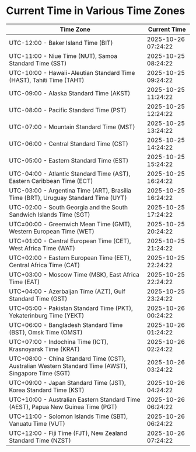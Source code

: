 # Current Time in Various Time Zones

| Time Zone | Current Time |
|-----------|--------------|
| UTC-12:00 - Baker Island Time (BIT) | 2025-10-26 07:24:22 |
| UTC-11:00 - Niue Time (NUT), Samoa Standard Time (SST) | 2025-10-25 08:24:22 |
| UTC-10:00 - Hawaii-Aleutian Standard Time (HAST), Tahiti Time (TAHT) | 2025-10-25 09:24:22 |
| UTC-09:00 - Alaska Standard Time (AKST) | 2025-10-25 11:24:22 |
| UTC-08:00 - Pacific Standard Time (PST) | 2025-10-25 12:24:22 |
| UTC-07:00 - Mountain Standard Time (MST) | 2025-10-25 13:24:22 |
| UTC-06:00 - Central Standard Time (CST) | 2025-10-25 14:24:22 |
| UTC-05:00 - Eastern Standard Time (EST) | 2025-10-25 15:24:22 |
| UTC-04:00 - Atlantic Standard Time (AST), Eastern Caribbean Time (ECT) | 2025-10-25 16:24:22 |
| UTC-03:00 - Argentina Time (ART), Brasília Time (BRT), Uruguay Standard Time (UYT) | 2025-10-25 16:24:22 |
| UTC-02:00 - South Georgia and the South Sandwich Islands Time (SGT) | 2025-10-25 17:24:22 |
| UTC±00:00 - Greenwich Mean Time (GMT), Western European Time (WET) | 2025-10-25 20:24:22 |
| UTC+01:00 - Central European Time (CET), West Africa Time (WAT) | 2025-10-25 21:24:22 |
| UTC+02:00 - Eastern European Time (EET), Central Africa Time (CAT) | 2025-10-25 22:24:22 |
| UTC+03:00 - Moscow Time (MSK), East Africa Time (EAT) | 2025-10-25 22:24:22 |
| UTC+04:00 - Azerbaijan Time (AZT), Gulf Standard Time (GST) | 2025-10-25 23:24:22 |
| UTC+05:00 - Pakistan Standard Time (PKT), Yekaterinburg Time (YEKT) | 2025-10-26 00:24:22 |
| UTC+06:00 - Bangladesh Standard Time (BST), Omsk Time (OMST) | 2025-10-26 01:24:22 |
| UTC+07:00 - Indochina Time (ICT), Krasnoyarsk Time (KRAT) | 2025-10-26 02:24:22 |
| UTC+08:00 - China Standard Time (CST), Australian Western Standard Time (AWST), Singapore Time (SGT) | 2025-10-26 03:24:22 |
| UTC+09:00 - Japan Standard Time (JST), Korea Standard Time (KST) | 2025-10-26 04:24:22 |
| UTC+10:00 - Australian Eastern Standard Time (AEST), Papua New Guinea Time (PGT) | 2025-10-26 06:24:22 |
| UTC+11:00 - Solomon Islands Time (SBT), Vanuatu Time (VUT) | 2025-10-26 06:24:22 |
| UTC+12:00 - Fiji Time (FJT), New Zealand Standard Time (NZST) | 2025-10-26 07:24:22 |
